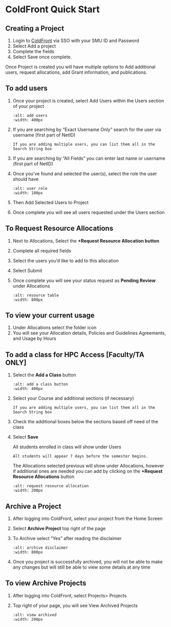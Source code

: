 # ColdFront Quick Start

## Creating a Project

1. Login to [ColdFront](https://hpcaccess.smu.edu) via SSO with your SMU ID and Password 
2. Select Add a project 
3. Complete the fields  
4. Select Save once complete.

Once Project is created you will have multiple options to Add additional users, request allocations, add Grant information, and publications.

## To add users

1. Once your project is created, select Add Users within the Users section of your project

    ```{image} ../images/CF/quick_start/add_users.png
    :alt: add users
    :width: 400px
    ```

2. If you are searching by “Exact Username Only” search for the user via username (first part of NetID)

    ```{note}
    If you are adding multiple users, you can list them all in the Search String box
    ```

3. If you are searching by “All Fields” you can enter last name or username (first part of NetID)

4. Once you’ve found and selected the user(s), select the role the user should have

    ```{image} ../images/CF/quick_start/user_role.png
    :alt: user role
    :width: 100px
    ```

5. Then Add Selected Users to Project
6. Once complete you will see all users requested under the Users section

## To Request Resource Allocations

1.	Next to Allocations, Select the **+Request Resource Allocation button**
2.	Complete all required fields
3.	Select the users you’d like to add to this allocation
4.	Select Submit
5.	Once complete you will see your status request as **Pending Review** under Allocations

    ```{image} ../images/CF/quick_start/resource_table.png
    :alt: resource table
    :width: 800px
    ```

## To view your current usage

1.	Under Allocations select the folder icon
2.	You will see your Allocation details, Policies and Guidelines Agreements, and Usage by Hours

## To add a class for HPC Access [Faculty/TA ONLY]

1.	Select the **Add a Class** button

    ```{image} ../images/CF/quick_start/add_class.png
    :alt: add a class button
    :width: 400px
    ```

2.	Select your Course and additional sections (if necessary)

    ```{note}
    If you are adding multiple users, you can list them all in the Search String box
    ```

3. Check the additional boxes below the sections based off need of the class

4. Select **Save**

    All students enrolled in class will show under Users

    ```{note}
    All students will appear 7 days before the semester begins.
    ```

    The Allocations selected previous will show under Allocations, however if additional ones are needed you can add by clicking on the **+Request Resource Allocations** button

    ```{image} ../images/CF/quick_start/request_resource_allocation.png
    :alt: request resource allocation
    :width: 200px
    ```

## Archive a Project

1.	After logging into ColdFront, select your project from the Home Screen
2.	Select **Archive Project** top right of the page
3.	To Archive select “Yes” after reading the disclaimer

    ```{image} ../images/CF/quick_start/archive_disclaimer.png
    :alt: archive disclaimer
    :width: 800px
    ```

4. Once you project is successfully archived, you will not be able to make any changes but will still be able to view some details at any time

## To view Archive Projects

1.	After logging into ColdFront, select Projects> Projects
2.	Top right of your page, you will see View Archived Projects

    ```{image} ../images/CF/quick_start/view_archived.png
    :alt: view archived
    :width: 200px
    ```
